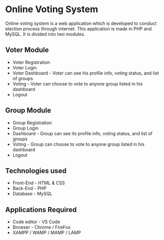 # Online Voting System
Online voting system is a web application which is developed to conduct election process through internet. This application is made in PHP and MySQL. It is divided into two modules.
## Voter Module
* Voter Registration
* Voter Login
* Voter Dashboard - Voter can see his profile info, voting status, and list of groups
* Voting - Voter can choose to vote to anyone group listed in his dashboard
* Logout

## Group Module
* Group Registration
* Group Login
* Dashboard - Group can see its profile info, voting status, and list of groups
* Voting - Group can choose to vote to anyone group listed in his dashboard
* Logout

## Technologies used
* Front-End - HTML & CSS
* Back-End - PHP
* Database - MySQL

## Applications Required
* Code editor - VS Code
* Browser - Chrome / FireFox
* XAMPP / WAMP / MAMP / LAMP
